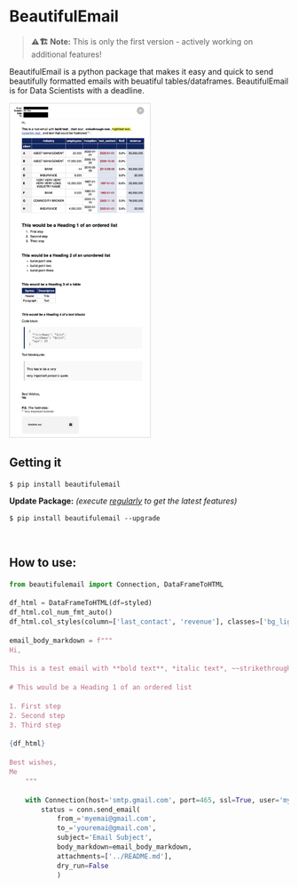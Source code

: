 # BeautifulEmail

> **⚠️🏗️️ Note:**
> This is only the first version - actively working on additional features!

BeautifulEmail is a python package that makes it easy and quick to send beautifully formatted emails with beuatiful tables/dataframes. BeautifulEmail is for Data Scientists with a deadline.
  
<img src="https://github.com/vanalmsick/beautifulemail/raw/main/docs/docs/imgs/email_preview.jpg" alt="Email Preview" style="max-height:600px;border: 1px solid #D9D9D9;"/>

## Getting it

```console
$ pip install beautifulemail
```
**Update Package:** *(execute <ins>regularly</ins> to get the latest features)*
```console
$ pip install beautifulemail --upgrade
```
  
<br>
  
## How to use:

```python
from beautifulemail import Connection, DataFrameToHTML

df_html = DataFrameToHTML(df=styled)
df_html.col_num_fmt_auto()
df_html.col_styles(column=['last_contact', 'revenue'], classes=['bg_light_blue'])

email_body_markdown = f"""
Hi,

This is a test email with **bold text**, *italic text*, ~~strikethrough text~~, <mark>highlited text</mark>, [hyperlink text](https://www.google.com), and text that could be footnoted<note>[1]</note>.

# This would be a Heading 1 of an ordered list

1. First step
2. Second step
3. Third step

{df_html}

Best wishes,
Me
    """

    with Connection(host='smtp.gmail.com', port=465, ssl=True, user='myemai@gmail.com', password='my_password') as conn:
        status = conn.send_email(
            from_='myemai@gmail.com',
            to_='youremai@gmail.com',
            subject='Email Subject',
            body_markdown=email_body_markdown,
            attachments=['../README.md'],
            dry_run=False
            )
```

<br><br>